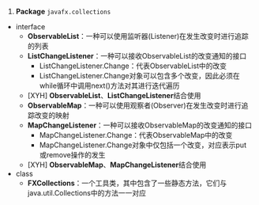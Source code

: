 1. **Package** `javafx.collections`
- interface
    - **ObservableList**：一种可以使用监听器(Listener)在发生改变时进行追踪的列表
    - **ListChangeListener**：一种可以接收ObservableList的改变通知的接口
        - ListChangeListener.Change：代表ObservableList中的改变
        - ListChangeListener.Change对象可以包含多个改变，因此必须在while循环中调用next()方法对其进行迭代遍历
    - [XYH] **ObservableList**、**ListChangeListener**结合使用
    - **ObservableMap**：一种可以使用观察者(Observer)在发生改变时进行追踪改变的映射
    - **MapChangeListener**：一种可以接收ObservableMap的改变通知的接口
        - MapChangeListener.Change：代表ObservableMap中的改变
        - MapChangeListener.Change对象中仅包括一个改变，对应表示put或remove操作的发生
    - [XYH] **ObservableMap**、**MapChangeListener**结合使用
- class
    - **FXCollections**：一个工具类，其中包含了一些静态方法，它们与java.util.Collections中的方法一一对应
